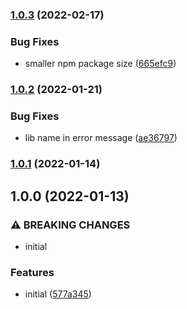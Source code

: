 ### [1.0.3](https://github.com/b12k/branch-name-lint/compare/1.0.2...1.0.3) (2022-02-17)


### Bug Fixes

* smaller npm package size ([665efc9](https://github.com/b12k/branch-name-lint/commit/665efc92c7e4c0837aeef3a3d3941777a2461a2e))

### [1.0.2](https://github.com/b12k/branch-name-lint/compare/1.0.1...1.0.2) (2022-01-21)


### Bug Fixes

* lib name in error message ([ae36797](https://github.com/b12k/branch-name-lint/commit/ae36797248f682d52c61981dd23f3ac25e7d14cc))

### [1.0.1](https://github.com/b12k/branch-name-lint/compare/1.0.0...1.0.1) (2022-01-14)

## 1.0.0 (2022-01-13)


### ⚠ BREAKING CHANGES

* initial

### Features

* initial ([577a345](https://github.com/b12k/branch-name-lint/commit/577a345cc78cf1ff63ebd2083f98e410b16eeccf))

